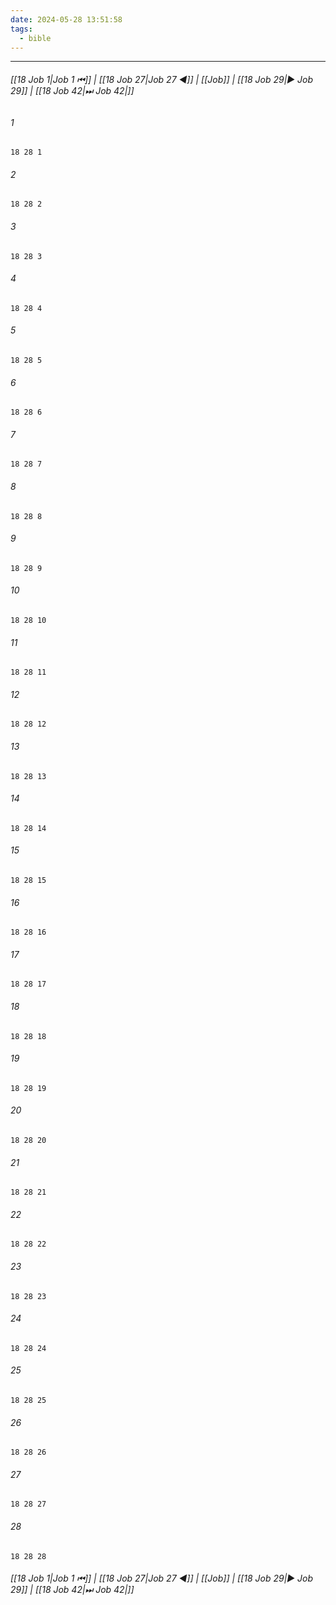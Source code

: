 ```yaml
---
date: 2024-05-28 13:51:58
tags:
  - bible
---
```

___

###### [[18 Job 1|Job 1 ⏮]] | [[18 Job 27|Job 27 ◀]] | [[Job]] | [[18 Job 29|▶ Job 29]] | [[18 Job 42|⏭ Job 42|]]

###### 1
``` verse
18 28 1 
```
###### 2
``` verse
18 28 2 
```
###### 3
``` verse
18 28 3 
```
###### 4
``` verse
18 28 4 
```
###### 5
``` verse
18 28 5 
```
###### 6
``` verse
18 28 6 
```
###### 7
``` verse
18 28 7 
```
###### 8
``` verse
18 28 8 
```
###### 9
``` verse
18 28 9 
```
###### 10
``` verse
18 28 10 
```
###### 11
``` verse
18 28 11 
```
###### 12
``` verse
18 28 12 
```
###### 13
``` verse
18 28 13 
```
###### 14
``` verse
18 28 14 
```
###### 15
``` verse
18 28 15 
```
###### 16
``` verse
18 28 16 
```
###### 17
``` verse
18 28 17 
```
###### 18
``` verse
18 28 18 
```
###### 19
``` verse
18 28 19 
```
###### 20
``` verse
18 28 20 
```
###### 21
``` verse
18 28 21 
```
###### 22
``` verse
18 28 22 
```
###### 23
``` verse
18 28 23 
```
###### 24
``` verse
18 28 24 
```
###### 25
``` verse
18 28 25 
```
###### 26
``` verse
18 28 26 
```
###### 27
``` verse
18 28 27 
```
###### 28
``` verse
18 28 28 
```

###### [[18 Job 1|Job 1 ⏮]] | [[18 Job 27|Job 27 ◀]] | [[Job]] | [[18 Job 29|▶ Job 29]] | [[18 Job 42|⏭ Job 42|]]

